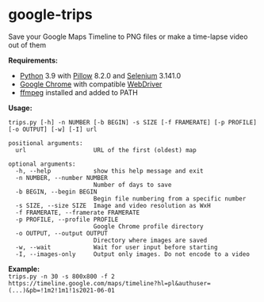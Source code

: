 # google-trips
Save your Google Maps Timeline to PNG files or make a time-lapse video out of them

**Requirements:**
- [Python](https://www.python.org/downloads/) 3.9 with [Pillow](https://pillow.readthedocs.io/en/stable/installation.html) 8.2.0 and [Selenium](https://selenium-python.readthedocs.io/installation.html) 3.141.0
- [Google Chrome](https://www.google.com/chrome/) with compatible [WebDriver](https://chromedriver.chromium.org/downloads)
- [ffmpeg](https://ffmpeg.org/download.html) installed and added to PATH

**Usage:**
```
trips.py [-h] -n NUMBER [-b BEGIN] -s SIZE [-f FRAMERATE] [-p PROFILE] [-o OUTPUT] [-w] [-I] url

positional arguments:
  url                   URL of the first (oldest) map

optional arguments:
  -h, --help            show this help message and exit
  -n NUMBER, --number NUMBER
                        Number of days to save
  -b BEGIN, --begin BEGIN
                        Begin file numbering from a specific number
  -s SIZE, --size SIZE  Image and video resolution as WxH
  -f FRAMERATE, --framerate FRAMERATE
  -p PROFILE, --profile PROFILE
                        Google Chrome profile directory
  -o OUTPUT, --output OUTPUT
                        Directory where images are saved
  -w, --wait            Wait for user input before starting
  -I, --images-only     Output only images. Do not encode to a video
```

**Example:**  
`trips.py -n 30 -s 800x800 -f 2 https://timeline.google.com/maps/timeline?hl=pl&authuser=(...)&pb=!1m2!1m1!1s2021-06-01`
